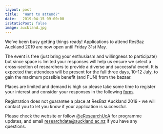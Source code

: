 ```yaml
---
layout: post
title:  "Want to attend?"
date:   2019-04-15 09:00:00
isStaticPost: false
image: auckland.jpg
---
```

We’ve been busy getting things ready! Applications to attend ResBaz Auckland 2019 are now open until Friday 31st May.

The event is free (just bring your enthusiasm and willingness to participate) but since space is limited your responses will help us ensure we select a cross-section of researchers to provide a diverse and successful event. It is expected that attendees will be present for the full three days, 10-12 July, to gain the maximum possible benefit (and FUN) from the bazaar.

Places are limited and demand is high so please take some time to register your interest and consider your responses in the following [form](https://docs.google.com/forms/d/e/1FAIpQLSciGV3lkelvW95Kyzh712VwPV_y7-oIIHKa9Q4YoM4_hgotpQ/viewform).

Registration does not guarantee a place at ResBaz Auckland 2019 - we will contact you to let you know if your application is successful. 

Please check the website or follow [@eResearchUoA](https://twitter.com/eresearchuoa) for programme updates, and email [researchdata@auckland.ac.nz](mailto:researchdata@auckland.ac.nz) if you have any questions.